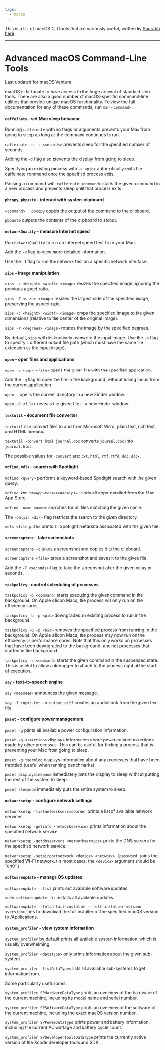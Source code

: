 ```yaml
---
tags:
  - macos
---
```

This is a list of macOS CLI tools that are variously useful, written by [Saurabh](https://saurabhs.org/) [here](https://saurabhs.org/advanced-macos-commands).

---

# Advanced macOS Command-Line Tools

Last updated for macOS Ventura

macOS is fortunate to have access to the huge arsenal of standard Unix tools. There are also a good number of macOS-specific command-line utilities that provide unique macOS functionality. To view the full documentation for any of these commands, run `man <command>`.

#### `caffeinate` - set Mac sleep behavior

Running `caffeinate` with no flags or arguments prevents your Mac from going to sleep as long as the command continues to run.

`caffeinate -u -t <seconds>` prevents sleep for the specified number of seconds.

Adding the `-d` flag also prevents the display from going to sleep.

Specifying an existing process with `-w <pid>` automatically exits the caffeinate command once the specified process exits.

Passing a command with `caffeinate <command>` starts the given command in a new process and prevents sleep until that process exits.

#### `pbcopy`, `pbpaste` - interact with system clipboard

`<command> | pbcopy` copies the output of the command to the clipboard.

`pbpaste` outputs the contents of the clipboard to stdout.

#### `networkQuality` - measure Internet speed

Run `networkQuality` to run an Internet speed test from your Mac.

Add the `-v` flag to view more detailed information.

Use the `-I` flag to run the network test on a specific network interface.

#### `sips` - image manipulation

`sips -z <height> <width> <image>` resizes the specified image, ignoring the previous aspect ratio.

`sips -Z <size> <image>` resizes the largest side of the specified image, preserving the aspect ratio.

`sips -c <height> <width> <image>` crops the specified image to the given dimensions (relative to the center of the original image).

`sips -r <degrees> <image>` rotates the image by the specified degrees.

By default, `sips` will destructively overwrite the input image. Use the `-o` flag to specify a different output file path (which must have the same file extension as the input image).

#### `open` - open files and applications

`open -a <app> <file>` opens the given file with the specified application.

Add the `-g` flag to open the file in the background, without losing focus from the current application.

`open .` opens the current directory in a new Finder window.

`open -R <file>` reveals the given file in a new Finder window.

#### `textutil` - document file converter

`textutil` can convert files to and from Microsoft Word, plain text, rich text, and HTML formats.

`textutil -convert html journal.doc` converts `journal.doc` into `journal.html`.

The possible values for `-convert` are: `txt`, `html`, `rtf`, `rtfd`, `doc`, `docx`.

#### `mdfind`, `mdls` - search with Spotlight

`mdfind <query>` performs a keyword-based Spotlight search with the given query.

`mdfind kMDItemAppStoreHasReceipt=1` finds all apps installed from the Mac App Store.

`mdfind -name <name>` searches for all files matching the given name.

The `-onlyin <dir>` flag restricts the search to the given directory.

`mdls <file-path>` prints all Spotlight metadata associated with the given file.

#### `screencapture` - take screenshots

`screencapture -c` takes a screenshot and copies it to the clipboard.

`screencapture <file>` takes a screenshot and saves it to the given file.

Add the `-T <seconds>` flag to take the screenshot after the given delay in seconds.

#### `taskpolicy` - control scheduling of processes

`taskpolicy -b <command>` starts executing the given command in the background. On Apple silicon Macs, the process will only run on the efficiency cores.

`taskpolicy -b -p <pid>` downgrades an existing process to run in the background.

`taskpolicy -B -p <pid>` removes the specified process from running in the background. On Apple silicon Macs, the process may now run on the efficiency or performance cores. Note that this only works on processes that have been downgraded to the background, and not processes that started in the background.

`taskpolicy -s <command>` starts the given command in the suspended state. This is useful to allow a debugger to attach to the process right at the start of execution.

#### `say` - text-to-speech engine

`say <message>` announces the given message.

`say -f input.txt -o output.aiff` creates an audiobook from the given text file.

#### `pmset` - configure power management

`pmset -g` prints all available power configuration information.

`pmset -g assertions` displays information about power-related assertions made by other processes. This can be useful for finding a process that is preventing your Mac from going to sleep.

`pmset -g thermlog` displays information about any processes that have been throttled (useful when running benchmarks).

`pmset displaysleepnow` immediately puts the display to sleep without putting the rest of the system to sleep.

`pmset sleepnow` immediately puts the entire system to sleep.

#### `networksetup` - configure network settings

`networksetup -listnetworkserviceorder` prints a list of available network services.

`networksetup -getinfo <networkservice>` prints information about the specified network service.

`networksetup -getdnsservers <networkservice>` prints the DNS servers for the specified network service.

`networksetup -setairportnetwork <device> <network> [password]` joins the specified Wi-Fi network. (In most cases, the `<device>` argument should be "en0".)

#### `softwareupdate` - manage OS updates

`softwareupdate --list` prints out available software updates.

`sudo softwareupdate -ia` installs all available updates.

`softwareupdate --fetch-full-installer --full-installer-version <version>` tries to download the full installer of the specified macOS version to /Applications.

#### `system_profiler` - view system information

`system_profiler` by default prints all available system information, which is usually overwhelming.

`system_profiler <datatype>` only prints information about the given sub-system.

`system_profiler -listDataTypes` lists all available sub-systems to get information from.

Some particularly useful ones:

`system_profiler SPHardwareDataType` prints an overview of the hardware of the current machine, including its model name and serial number.

`system_profiler SPSoftwareDataType` prints an overview of the software of the current machine, including the exact macOS version number.

`system_profiler SPPowerDataType` prints power and battery information, including the current AC wattage and battery cycle count.

`system_profiler SPDeveloperToolsDataType` prints the currently active version of the Xcode developer tools and SDK.